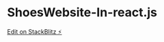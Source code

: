 # ShoesWebsite-In-react.js

[Edit on StackBlitz ⚡️](https://stackblitz.com/edit/stackblitz-starters-g6hbwh)